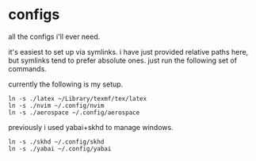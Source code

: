 # configs
all the configs i'll ever need. 

it's easiest to set up via symlinks. i have just provided relative paths here, but symlinks tend to prefer absolute ones. just run the following set of commands.

currently the following is my setup.
```shell
ln -s ./latex ~/Library/texmf/tex/latex
ln -s ./nvim ~/.config/nvim
ln -s ./aerospace ~/.config/aerospace
```

previously i used yabai+skhd to manage windows. 
```shell
ln -s ./skhd ~/.config/skhd
ln -s ./yabai ~/.config/yabai
```
